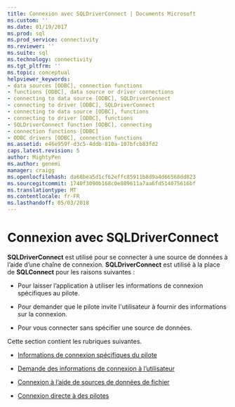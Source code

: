```yaml
---
title: Connexion avec SQLDriverConnect | Documents Microsoft
ms.custom: ''
ms.date: 01/19/2017
ms.prod: sql
ms.prod_service: connectivity
ms.reviewer: ''
ms.suite: sql
ms.technology: connectivity
ms.tgt_pltfrm: ''
ms.topic: conceptual
helpviewer_keywords:
- data sources [ODBC], connection functions
- functions [ODBC], data source or driver connections
- connecting to data source [ODBC], SQLDriverConnect
- connecting to driver [ODBC], SQLDriverConnect
- connecting to data source [ODBC], functions
- connecting to driver [ODBC], functions
- SQLDriverConnect function [ODBC], connecting
- connection functions [ODBC]
- ODBC drivers [ODBC], connection functions
ms.assetid: e46e959f-d3c5-4ddb-810a-107bfcb83fd2
caps.latest.revision: 5
author: MightyPen
ms.author: genemi
manager: craigg
ms.openlocfilehash: da68bea5d1cf62effc85911b8d9a4d66568dd823
ms.sourcegitcommit: 1740f3090b168c0e809611a7aa6fd514075616bf
ms.translationtype: MT
ms.contentlocale: fr-FR
ms.lasthandoff: 05/03/2018
---
```

# <a name="connecting-with-sqldriverconnect"></a>Connexion avec SQLDriverConnect
**SQLDriverConnect** est utilisé pour se connecter à une source de données à l’aide d’une chaîne de connexion. **SQLDriverConnect** est utilisé à la place de **SQLConnect** pour les raisons suivantes :  
  
-   Pour laisser l’application à utiliser les informations de connexion spécifiques au pilote.  
  
-   Pour demander que le pilote invite l'utilisateur à fournir des informations sur la connexion.  
  
-   Pour vous connecter sans spécifier une source de données.  
  
 Cette section contient les rubriques suivantes.  
  
-   [Informations de connexion spécifiques du pilote](../../../odbc/reference/develop-app/driver-specific-connection-information.md)  
  
-   [Demande des informations de connexion à l’utilisateur](../../../odbc/reference/develop-app/prompting-the-user-for-connection-information.md)  
  
-   [Connexion à l’aide de sources de données de fichier](../../../odbc/reference/develop-app/connecting-using-file-data-sources.md)  
  
-   [Connexion directe à des pilotes](../../../odbc/reference/develop-app/connecting-directly-to-drivers.md)

